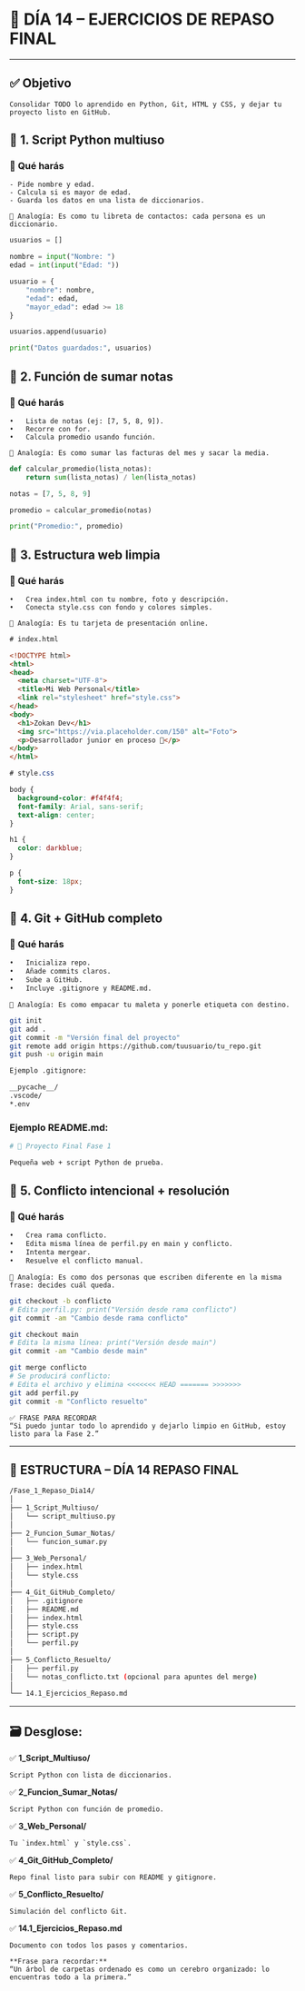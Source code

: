 # 🧠 DÍA 14 – EJERCICIOS DE REPASO FINAL

---

## ✅ Objetivo
```
Consolidar TODO lo aprendido en Python, Git, HTML y CSS, y dejar tu proyecto listo en GitHub.
```

## 📌 1. Script Python multiuso

### 🎯 **Qué harás**
```
- Pide nombre y edad.
- Calcula si es mayor de edad.
- Guarda los datos en una lista de diccionarios.
```
```
🧠 Analogía: Es como tu libreta de contactos: cada persona es un diccionario.
```
```python
usuarios = []

nombre = input("Nombre: ")
edad = int(input("Edad: "))

usuario = {
    "nombre": nombre,
    "edad": edad,
    "mayor_edad": edad >= 18
}

usuarios.append(usuario)

print("Datos guardados:", usuarios)
```

## 📌 2. Función de sumar notas

### **🎯 Qué harás**
```
•	Lista de notas (ej: [7, 5, 8, 9]).
•	Recorre con for.
•	Calcula promedio usando función.
```
```
🧠 Analogía: Es como sumar las facturas del mes y sacar la media.
```
```python
def calcular_promedio(lista_notas):
    return sum(lista_notas) / len(lista_notas)

notas = [7, 5, 8, 9]

promedio = calcular_promedio(notas)

print("Promedio:", promedio)
```

## 📌 3. Estructura web limpia

### **🎯 Qué harás**
```
•	Crea index.html con tu nombre, foto y descripción.
•	Conecta style.css con fondo y colores simples.
```
```
🧠 Analogía: Es tu tarjeta de presentación online.
```

```html
# index.html

<!DOCTYPE html>
<html>
<head>
  <meta charset="UTF-8">
  <title>Mi Web Personal</title>
  <link rel="stylesheet" href="style.css">
</head>
<body>
  <h1>Zokan Dev</h1>
  <img src="https://via.placeholder.com/150" alt="Foto">
  <p>Desarrollador junior en proceso 🚀</p>
</body>
</html>
```
```css
# style.css

body {
  background-color: #f4f4f4;
  font-family: Arial, sans-serif;
  text-align: center;
}

h1 {
  color: darkblue;
}

p {
  font-size: 18px;
}
```

## 📌 4. Git + GitHub completo

### 🎯 Qué harás
```bash
•	Inicializa repo.
•	Añade commits claros.
•	Sube a GitHub.
•	Incluye .gitignore y README.md.
```
```
🧠 Analogía: Es como empacar tu maleta y ponerle etiqueta con destino.
```
```bash
git init
git add .
git commit -m "Versión final del proyecto"
git remote add origin https://github.com/tuusuario/tu_repo.git
git push -u origin main
```
```bash
Ejemplo .gitignore:

__pycache__/
.vscode/
*.env
```

### Ejemplo README.md:
```bash
# 🚀 Proyecto Final Fase 1

Pequeña web + script Python de prueba.
```

## 📌 5. Conflicto intencional + resolución

### 🎯 Qué harás
```bash
•	Crea rama conflicto.
•	Edita misma línea de perfil.py en main y conflicto.
•	Intenta mergear.
•	Resuelve el conflicto manual.
```
```
🧠 Analogía: Es como dos personas que escriben diferente en la misma frase: decides cuál queda.
```
``` bash
git checkout -b conflicto
# Edita perfil.py: print("Versión desde rama conflicto")
git commit -am "Cambio desde rama conflicto"

git checkout main
# Edita la misma línea: print("Versión desde main")
git commit -am "Cambio desde main"

git merge conflicto
# Se producirá conflicto:
# Edita el archivo y elimina <<<<<<< HEAD ======= >>>>>>>
git add perfil.py
git commit -m "Conflicto resuelto"
```
```
✅ FRASE PARA RECORDAR
“Si puedo juntar todo lo aprendido y dejarlo limpio en GitHub, estoy listo para la Fase 2.”
```
---

## 📁 ESTRUCTURA – DÍA 14 REPASO FINAL
```bash
/Fase_1_Repaso_Dia14/
│
├── 1_Script_Multiuso/
│   └── script_multiuso.py
│
├── 2_Funcion_Sumar_Notas/
│   └── funcion_sumar.py
│
├── 3_Web_Personal/
│   ├── index.html
│   └── style.css
│
├── 4_Git_GitHub_Completo/
│   ├── .gitignore
│   ├── README.md
│   ├── index.html
│   ├── style.css
│   ├── script.py
│   └── perfil.py
│
├── 5_Conflicto_Resuelto/
│   ├── perfil.py
│   └── notas_conflicto.txt (opcional para apuntes del merge)
│
└── 14.1_Ejercicios_Repaso.md
```
---

## 🗃️ Desglose:

✅ **1_Script_Multiuso/**  
```
Script Python con lista de diccionarios.
```
✅ **2_Funcion_Sumar_Notas/**  
```
Script Python con función de promedio.
```
✅ **3_Web_Personal/**  
```
Tu `index.html` y `style.css`.
```
✅ **4_Git_GitHub_Completo/**  
```
Repo final listo para subir con README y gitignore.
```
✅ **5_Conflicto_Resuelto/**  
```
Simulación del conflicto Git.
```
✅ **14.1_Ejercicios_Repaso.md**  
```
Documento con todos los pasos y comentarios.
```
```
**Frase para recordar:**  
“Un árbol de carpetas ordenado es como un cerebro organizado: lo encuentras todo a la primera.”
```
